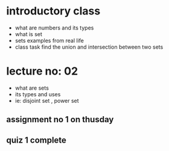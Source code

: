 # introductory class
* what are numbers and its types
* what is set
* sets examples from real life
* class task find the union and intersection between two sets 
# lecture no: 02 
* what are sets
* its types and uses
* ie: disjoint set , power set
  
## assignment no 1 on thusday
## quiz 1 complete 

